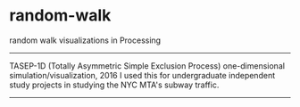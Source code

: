 # random-walk
random walk visualizations in Processing

-----

TASEP-1D (Totally Asymmetric Simple Exclusion Process) one-dimensional simulation/visualization, 2016
I used this for undergraduate independent study projects in studying the NYC MTA's subway traffic.

-----

